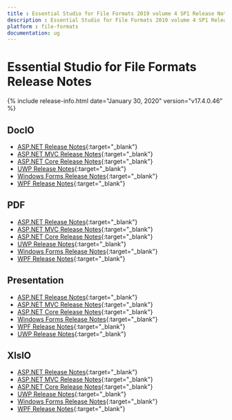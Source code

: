 ```yaml
---
title : Essential Studio for File Formats 2019 volume 4 SP1 Release Notes  
description : Essential Studio for File Formats 2019 volume 4 SP1 Release Notes  
platform : file-formats
documentation: ug
---
```


# Essential Studio for File Formats  Release Notes  

{% include release-info.html date="January 30, 2020" version="v17.4.0.46" %} 

## DocIO

* [ASP.NET Release Notes](/aspnet/release-notes/v17.4.0.46#docio){:target="_blank"}
* [ASP.NET MVC Release Notes](/aspnetmvc/release-notes/v17.4.0.46#docio){:target="_blank"}
* [ASP.NET Core Release Notes](/aspnet-core/release-notes/v17.4.0.46#docio){:target="_blank"}
* [UWP Release Notes](/uwp/release-notes/v17.4.0.46#docio){:target="_blank"}
* [Windows Forms Release Notes](/windowsforms/release-notes/v17.4.0.46#docio){:target="_blank"}
* [WPF Release Notes](/wpf/release-notes/v17.4.0.46#docio){:target="_blank"}


## PDF

* [ASP.NET Release Notes](/aspnet/release-notes/v17.4.0.46#pdf){:target="_blank"}
* [ASP.NET MVC Release Notes](/aspnetmvc/release-notes/v17.4.0.46#pdf){:target="_blank"}
* [ASP.NET Core Release Notes](/aspnet-core/release-notes/v17.4.0.46#pdf){:target="_blank"}
* [UWP Release Notes](/uwp/release-notes/v17.4.0.46#pdf){:target="_blank"}
* [Windows Forms Release Notes](/windowsforms/release-notes/v17.4.0.46#pdf){:target="_blank"}
* [WPF Release Notes](/wpf/release-notes/v17.4.0.46#pdf){:target="_blank"}


## Presentation

* [ASP.NET Release Notes](/aspnet/release-notes/v17.4.0.46#presentation){:target="_blank"}
* [ASP.NET MVC Release Notes](/aspnetmvc/release-notes/v17.4.0.46#presentation){:target="_blank"}
* [ASP.NET Core Release Notes](/aspnet-core/release-notes/v17.4.0.46#presentation){:target="_blank"}
* [Windows Forms Release Notes](/windowsforms/release-notes/v17.4.0.46#presentation){:target="_blank"}
* [WPF Release Notes](/wpf/release-notes/v17.4.0.46#presentation){:target="_blank"}
* [UWP Release Notes](/uwp/release-notes/v17.4.0.46#presentation){:target="_blank"}


## XlsIO

* [ASP.NET Release Notes](/aspnet/release-notes/v17.4.0.46#xlsio){:target="_blank"}
* [ASP.NET MVC Release Notes](/aspnetmvc/release-notes/v17.4.0.46#xlsio){:target="_blank"}
* [ASP.NET Core Release Notes](/aspnet-core/release-notes/v17.4.0.46#xlsio){:target="_blank"}
* [UWP Release Notes](/uwp/release-notes/v17.4.0.46#xlsio){:target="_blank"}
* [Windows Forms Release Notes](/windowsforms/release-notes/v17.4.0.46#xlsio){:target="_blank"}
* [WPF Release Notes](/wpf/release-notes/v17.4.0.46#xlsio){:target="_blank"}